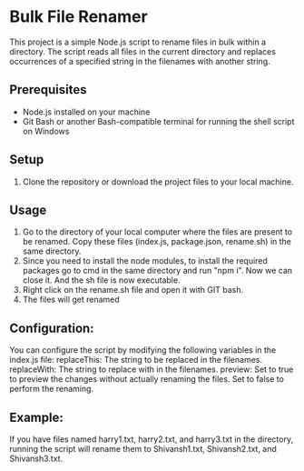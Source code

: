 # Bulk File Renamer

This project is a simple Node.js script to rename files in bulk within a directory.
The script reads all files in the current directory and replaces occurrences of a specified string in the filenames with another string.

## Prerequisites
- Node.js installed on your machine
- Git Bash or another Bash-compatible terminal for running the shell script on Windows

## Setup
1. Clone the repository or download the project files to your local machine.

## Usage
1. Go to the directory of your local computer where the files are present to be renamed. Copy these files (index.js, package.json, rename.sh) in the same directory.
2. Since you need to install the node modules, to install the required packages go to cmd in the same directory and run "npm i". Now we can close it. And the sh file is now executable.
3. Right click on the rename.sh file and open it with GIT bash.
4. The files will get renamed

## Configuration:
You can configure the script by modifying the following variables in the index.js file:
  replaceThis: The string to be replaced in the filenames.
  replaceWith: The string to replace with in the filenames.
  preview: Set to true to preview the changes without actually renaming the files. Set to false to perform the renaming.

## Example:
If you have files named harry1.txt, harry2.txt, and harry3.txt in the directory, running the script will rename them to Shivansh1.txt, Shivansh2.txt, and Shivansh3.txt.
